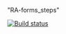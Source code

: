 "RA-forms_steps" 

[![Build status](https://ci.appveyor.com/api/projects/status/cesqrlb4fnq6ka3l?svg=true)](https://ci.appveyor.com/project/anikolaevski/ra-forms-steps)

